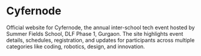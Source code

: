 # Cyfernode
Official website for Cyfernode, the annual inter-school tech event hosted by Summer Fields School, DLF Phase 1, Gurgaon. The site highlights event details, schedules, registration, and updates for participants across multiple categories like coding, robotics, design, and innovation.
